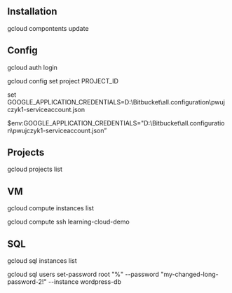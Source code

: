 ## Installation

gcloud compontents update

## Config
gcloud auth login

gcloud config set project PROJECT_ID

set GOOGLE_APPLICATION_CREDENTIALS=D:\Bitbucket\all.configuration\pwujczyk1-serviceaccount.json

$env:GOOGLE_APPLICATION_CREDENTIALS="D:\Bitbucket\all.configuration\pwujczyk1-serviceaccount.json”

## Projects
gcloud projects list

## VM
gcloud compute instances list

gcloud compute ssh learning-cloud-demo

## SQL

gcloud sql instances list

gcloud sql users set-password root "%" --password "my-changed-long-
password-2!" --instance wordpress-db

